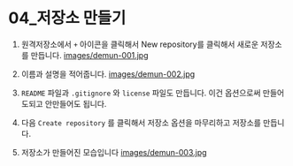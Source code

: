 # 04_저장소 만들기
1. 원격저장소에서 `+` 아이콘을 클릭해서 New repository를 클릭해서 새로운 저장소를 만듭니다.
[images/demun-001.jpg](저장소만들기)

2. 이름과 설명을 적어줍니다.
[images/demun-002.jpg](저장소옵션)

3. `README` 파일과 `.gitignore` 와 `license` 파일도 만듭니다. 이건 옵션으로써 만들어도되고 안만들어도 됩니다.

4. 다음 `Create repository` 를 클릭해서 저장소 옵션을 마무리하고 저장소를 만듭니다.

5. 저장소가 만들어진 모습입니다
[images/demun-003.jpg](새로만든저장소)